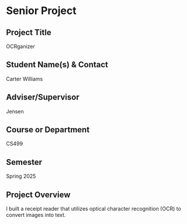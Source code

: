 # Senior Project

<!-- Enter the title of your project -->
## Project Title
OCRganizer
<!-- List your name(s) and contact info if desired -->
## Student Name(s) & Contact
Carter Williams
<!-- Enter your adviser or supervisor’s name (optional) -->
## Adviser/Supervisor
Jensen
<!-- State the course name/number or department -->
## Course or Department
CS499
<!-- Specify the time frame (e.g., Fall 2024, Jan–Apr 2025) -->
## Semester
Spring 2025
<!-- Summarize your project in 2–3 sentences. What is it and why does it matter? -->
## Project Overview
I built a receipt reader that utilizes optical character recognition (OCR) to convert images into text.